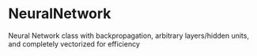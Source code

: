 NeuralNetwork
=============

Neural Network class with backpropagation, arbitrary layers/hidden units, and completely vectorized for efficiency
